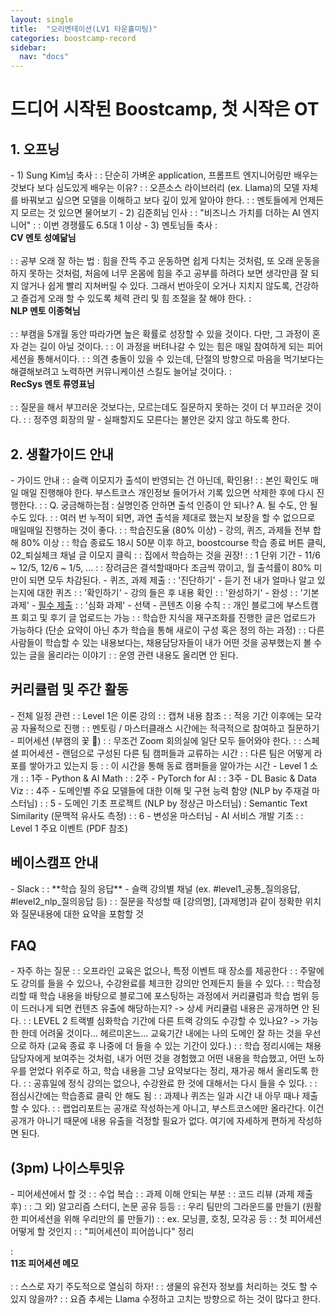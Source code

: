 ```yaml
---
layout: single
title:  "오리엔테이션(LV1 타운홀미팅)"
categories: boostcamp-record
sidebar:
  nav: "docs"
---
```


# 드디어 시작된 Boostcamp, 첫 시작은 OT

<h2>1. 오프닝</h2>
- 1) Sung Kim님 축사
: : 단순히 가벼운 application, 프롬프트 엔지니어링만 배우는 것보다 보다 심도있게 배우는 이유?
: : 오픈소스 라이브러리 (ex. Llama)의 모델 자체를 바꿔보고 싶으면 모델을 이해하고 보다 깊이 있게 알아야 한다.
: : 멘토들에게 언제든지 모르는 것 있으면 물어보기
- 2) 김준희님 인사
: : "비즈니스 가치를 더하는 AI 엔지니어"
: : 이번 경쟁률도 6.5대 1 이상
- 3) 멘토님들 축사
: <br><b>CV 멘토 성예닮님</b><br><br>
: : 공부 오래 잘 하는 법 : 힘을 잔뜩 주고 운동하면 쉽게 다치는 것처럼, 또 오래 운동을 하지 못하는 것처럼, 처음에 너무 온몸에 힘을 주고 공부를 하려다 보면 생각만큼 잘 되지 않거나 쉽게 빨리 지쳐버릴 수 있다. 그래서 번아웃이 오거나 지치지 않도록, 건강하고 즐겁게 오래 할 수 있도록 체력 관리 및 힘 조절을 잘 해야 한다.
: <br><b>NLP 멘토 이종혁님</b><br><br>
: : 부캠을 5개월 동안 따라가면 높은 확률로 성장할 수 있을 것이다. 다만, 그 과정이 혼자 걷는 길이 아닐 것이다.
: : 이 과정을 버텨나갈 수 있는 힘은 매일 참여하게 되는 피어세션을 통해서이다.
: : 의견 충돌이 있을 수 있는데, 단절의 방향으로 마음을 먹기보다는 해결해보려고 노력하면 커뮤니케이션 스킬도 늘어날 것이다.
: <br><b>RecSys 멘토 류영표님</b><br><br>
: : 질문을 해서 부끄러운 것보다는, 모르는데도 질문하지 못하는 것이 더 부끄러운 것이다.
: : 정주영 회장의 말 - 실패할지도 모른다는 불안은 갖지 않고 하도록 한다.

<h2>2. 생활가이드 안내</h2>
- 가이드 안내
: : 슬랙 이모지가 출석이 반영되는 건 아닌데, 확인용!
: : 본인 확인도 매일 매일 진행해야 한다. 부스트코스 개인정보 들어가서 기록 있으면 삭제한 후에 다시 진행한다.
: : Q. 궁금해하는점 : 실명인증 안하면 출석 인증이 안 되나? A. 될 수도, 안 될 수도 있다.
: : 여러 번 누적이 되면, 과연 출석을 제대로 했는지 보장을 할 수 없으므로 매일매일 진행하는 것이 좋다.
: : 학습진도율 (80% 이상) - 강의, 퀴즈, 과제들 전부 합해 80% 이상
: : 학습 종료도 18시 50분 이후 하고, boostcourse 학습 종료 버튼 클릭, 02_퇴실체크 채널 글 이모지 클릭
: : 집에서 학습하는 것을 권장!
: : 1 단위 기간 - 11/6 ~ 12/5, 12/6 ~ 1/5, ...
: : 장려금은 결석할때마다 조금씩 깎이고, 월 출석률이 80% 미만이 되면 모두 차감된다.
- 퀴즈, 과제 제출
: : '진단하기' - 듣기 전 내가 얼마나 알고 있는지에 대한 퀴즈
: : '확인하기' - 강의 들은 후 내용 확인
: : '완성하기' - 완성
: : '기본 과제' - <u>필수 제출</u>
: : '심화 과제' - 선택
- 콘텐츠 이용 수칙
: : 개인 블로그에 부스트캠프 회고 및 후기 글 업로드는 가능
: : 학습한 지식을 재구조화를 진행한 글은 업로드가 가능하다 (단순 요약이 아닌 추가 학습을 통해 새로이 구성 혹은 정의 하는 과정)
: : 다른 사람들이 학습할 수 있는 내용보다는, 채용담당자들이 내가 어떤 것을 공부했는지 볼 수 있는 글을 올리라는 이야기
: : 운영 관련 내용도 올리면 안 된다.

<h2>커리큘럼 및 주간 활동</h2>
- 전체 일정 관련
: : Level 1은 이론 강의
: : 캡쳐 내용 참조
: : 적응 기간 이후에는 모각공 자율적으로 진행
: : 멘토링 / 마스터클래스 시간에는 적극적으로 참여하고 질문하기
- 피어세션 (부캠의 꽃 🌼)
: : 무조건 Zoom 회의실에 일단 모두 들어와야 한다.
: : 스페셜 피어세션 - 랜덤으로 구성된 다른 팀 캠퍼들과 교류하는 시간
: : 다른 팀은 어떻게 라포를 쌓아가고 있는지 등
: : 이 시간을 통해 동료 캠퍼들을 알아가는 시간
- Level 1 소개
: : 1주 - Python & AI Math
: : 2주 - PyTorch for AI
: : 3주 - DL Basic & Data Viz
: : 4주 - 도메인별 주요 모델들에 대한 이해 및 구현 능력 함양 (NLP by 주재걸 마스터님)
: : 5 - 도메인 기초 프로젝트 (NLP by 정상근 마스터님) : Semantic Text Similarity (문맥적 유사도 측정)
: : 6 - 변성윤 마스터님 - AI 서비스 개발 기초
: : Level 1 주요 이벤트 (PDF 참조)

<h2>베이스캠프 안내</h2>
- Slack
: : **학습 질의 응답** - 슬랙 강의별 채널 (ex. #level1_공통_질의응답, #level2_nlp_질의응답 등)
: : 질문을 작성할 때 [강의명], [과제명]과 같이 정확한 위치와 질문내용에 대한 요약을 포함할 것

<h2>FAQ</h2>
- 자주 하는 질문
: : 오프라인 교육은 없으나, 특정 이벤트 때 장소를 제공한다
: : 주말에도 강의를 들을 수 있으나, 수강완료를 체크한 강의만 언제든지 들을 수 있다.
: : 학습정리할 때 학습 내용을 바탕으로 블로그에 포스팅하는 과정에서 커리큘럼과 학습 범위 등이 드러나게 되면 컨텐츠 유출에 해당하는지? -> 상세 커리큘럼 내용은 공개하면 안 된다.
: : LEVEL 2 트랙별 심화학습 기간에 다른 트랙 강의도 수강할 수 있나요? -> 가능한 한데 어려울 것이다... 헤르미온느... 교육기간 내에는 나의 도메인 잘 하는 것을 우선으로 하자 (교육 종료 후 나중에 더 들을 수 있는 기간이 있다.)
: : 학습 정리시에는 채용 담당자에게 보여주는 것처럼, 내가 어떤 것을 경험했고 어떤 내용을 학습했고, 어떤 노하우를 얻었다 위주로 하고, 학습 내용을 그냥 요약보다는 정리, 재가공 해서 올리도록 한다.
: : 공휴일에 정식 강의는 없으나, 수강완료 한 것에 대해서는 다시 들을 수 있다.
: : 점심시간에는 학습종료 클릭 안 해도 됨
: : 과제나 퀴즈는 일과 시간 내 아무 때나 제출할 수 있다.
: : 랩업리포트는 공개로 작성하는게 아니고, 부스트코스에만 올라간다. 이건 공개가 아니기 때문에 내용 유출을 걱정할 필요가 없다. 여기에 자세하게 편하게 작성하면 된다.

<h2>(3pm) 나이스투밋유</h2>
- 피어세션에서 할 것
: : 수업 복습
: : 과제 이해 안되는 부분
: : 코드 리뷰 (과제 제출 후)
: : 그 외) 알고리즘 스터디, 논문 공유 등등
: : 우리 팀만의 그라운드룰 만들기 (원활한 피어세션을 위해 우리만의 룰 만들기)
: : ex. 모닝콜, 호칭, 모각공 등
: : 첫 피어세션 어떻게 할 것인지
: : "피어세션이 피어씁니다" 정리

: <br><b>11조 피어세션 메모</b><br><br>
: : 스스로 자기 주도적으로 열심히 하자!
: : 생물의 유전자 정보를 처리하는 것도 할 수 있지 않을까?
: : 요즘 추세는 Llama 수정하고 고치는 방향으로 하는 것이 많다고 한다.
